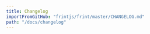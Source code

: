 ```yaml
---
title: Changelog
importFromGitHub: "frintjs/frint/master/CHANGELOG.md"
path: "/docs/changelog"
---
```

